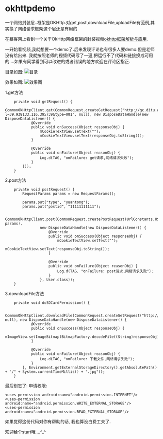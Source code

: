 ﻿# okhttpdemo

一个网络封装层..框架是OKHttp.对get,post,downloadFile,uploadFile有范例,其实换了网络请求框架这个层还是有用的.


在慕客网上看到一个关于OkHttp网络框架的封装视频[okhttp框架解析与应用](http://www.imooc.com/learn/732).

一开始看视频,我就想要一个demo了.后来发现评论也有很多人要demo.但是老师没有给出来.
我就按照老师的视频代码写了一遍,把运行不了代码和链接换成可用的....如果有同学看到可以改进的或者错误的地方欢迎在评论区指正.


目录如图:
![目录](https://github.com/chquanquan/okhttpdemo/blob/master/menu_shot.png?raw=true)

效果如图:
![效果图](https://github.com/chquanquan/okhttpdemo/blob/master/screen_shot.png?raw=true)

1.get方法	
```
    private void getRequest() {
        CommonOkHttpClient.get(CommonRequest.createGetRequest("http://gc.ditu.aliyun.com/regeocoding?l=39.938133,116.395739&type=001", null), new DisposeDataHandle(new DisposeDataListener() {
            @Override
            public void onSuccess(Object responseObj) {
                mCookieTextView.setText("");
                mCookieTextView.setText(responseObj.toString());
            }

            @Override
            public void onFailure(Object reasonObj) {
                Log.d(TAG, "onFailure: get请求,网络请求失败");
            }
        }));
    }
```
2.post方法

```
    private void postRequest() {
        RequestParams params = new RequestParams();

        params.put("type", "yuantong");
        params.put("postid", "11111111111");

        CommonOkHttpClient.post(CommonRequest.createPostRequest(UrlConstants.USER_LOGIN, params),
                new DisposeDataHandle(new DisposeDataListener() {
                    @Override
                    public void onSuccess(Object responseObj) {
                        mCookieTextView.setText("");
                        mCookieTextView.setText(responseObj.toString());
                    }

                    @Override
                    public void onFailure(Object reasonObj) {
                        Log.d(TAG, "onFailure: post请求,网络请求失败");
                    }
                }, User.class));
    }
```

3.downloadFile方法

```
    private void doSDCardPermission() {

        CommonOkHttpClient.downloadFile(CommonRequest.createGetRequest("http://upload.shunwang.com/2014/0612/1402539871763.jpg", null), new DisposeDataHandle(new DisposeDataListener() {
            @Override
            public void onSuccess(Object responseObj) {
                mImageView.setImageBitmap(BitmapFactory.decodeFile((String)responseObj));
            }

            @Override
            public void onFailure(Object reasonObj) {
                Log.d(TAG, "onFailure: 下载文件,网络请求失败");
            }
        }, Environment.getExternalStorageDirectory().getAbsolutePath() + "/" + System.currentTimeMillis() + ".jpg"));
    }

```

最后别忘了: 
申请权限:

```
<uses-permission android:name="android.permission.INTERNET"/>
<uses-permission android:name="android.permission.WRITE_EXTERNAL_STORAGE"/>
<uses-permission android:name="android.permission.READ_EXTERNAL_STORAGE"/>
```

如果觉得这份代码对你有帮助的话, 我也算没白费工夫了.

欢迎给个start哦....^_^
